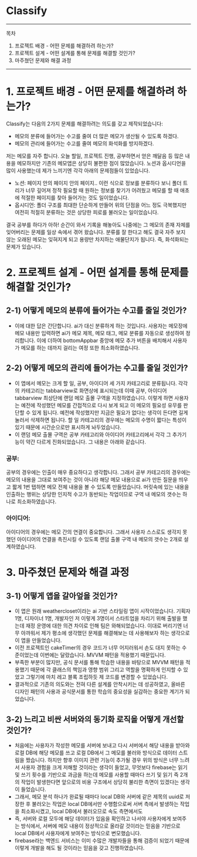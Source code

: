 # Classify
---
목차
1. 프로젝트 배경 - 어떤 문제를 해결하려 하는가?
2. 프로젝트 설계 - 어떤 설계를 통해 문제를 해결할 것인가?
3. 마주쳤던 문제와 해결 과정
---

# 1. 프로젝트 배경 - 어떤 문제를 해결하려 하는가?

Classify는 다음의 2가지 문제를 해결하려는 의도를 갖고 제작되었습니다:
- 메모의 분류에 들어가는 수고를 줄여 더 많은 메모가 생산될 수 있도록 하겠다.
- 메모의 관리에 들어가는 수고를 줄여 메모의 화석화를 방지하겠다.

저는 메모를 자주 합니다. 오늘 할일, 프로젝트 진행, 공부하면서 얻은 깨달음 등 많은 내용을 메모하지만 기존의 메모앱은 상당히 불편한 점이 많았습니다. 노션과 옵시디언을 많이 사용했는데 제가 느끼기엔 각각 아래의 문제점들이 있었습니다.
- 노션: 페이지 안의 페이지 안의 페이지.. 이런 식으로 정보를 분류하다 보니 폴더 트리가 너무 깊어져 정작 필요할 때 원하는 정보를 찾기가 어려웠고 메모를 할 때 애초에 적절한 페이지를 찾아 들어가는 것도 일이었습니다.
- 옵시디언: 폴더 구조를 최대한 단순하게 만들어 위의 단점을 어느 정도 극복했지만 여전히 적절히 분류하는 것은 상당한 피로를 불러오는 일이었습니다.

결국 공부를 하다가 아하! 순간이 와서 기록을 해놓아도 나중에는 그 메모의 존재 자체를 잊어버리는 문제를 일상 속에서 겪어 왔습니다. 분류를 잘 한다고 해도 결국 자주 보지 않는 오래된 메모는 잊혀지게 되고 용량만 차지하는 애물단지가 됩니다. 즉, 화석화되는 문제가 있습니다.

# 2. 프로젝트 설계 - 어떤 설계를 통해 문제를 해결할 것인가?

## 2-1) 어떻게 메모의 분류에 들어가는 수고를 줄일 것인가?

- 이에 대한 답은 간단합니다. ai가 대신 분류하게 하는 것입니다. 사용자는 메모장에 메모 내용만 입력하면 ai가 메모 제목, 메모 태그, 메모 분류를 자동으로 생성하여 정리합니다. 이에 더하여 bottomAppbar 중앙에 메모 추가 버튼을 배치해서 사용자가 메모를 하는 데까지 걸리는 여정 또한 최소화하였습니다. 

## 2-2) 어떻게 메모의 관리에 들어가는 수고를 줄일 것인가?

- 이 앱에서 메모는 크게 할 일, 공부, 아이디어 세 가지 카테고리로 분류됩니다. 각각의 카테고리는 tabbarview로 화면상에 표시되는데 이때 공부, 아이디어 tabbarview 최상단에 랜덤 메모 출몰 구역을 지정하였습니다. 이렇게 하면 사용자는 예전에 작성했던 메모를 간접적으로 다시 보게 되고 이 메모의 필요성 유무를 판단할 수 있게 됩니다. 예전에 작성했지만 지금은 필요가 없다는 생각이 든다면 길게 눌러서 삭제하면 됩니다. 할 일 카테고리의 경우에는 메모의 수명이 짧다는 특성이 있기 때문에 시간순으로만 표시하게 놔두었습니다.
- 이 랜덤 메모 출몰 구역은 공부 카테고리와 아이디어 카테고리에서 각각 그 추가기능이 약간 다르게 진화되었습니다. 그 내용은 아래와 같습니다.

### 공부: 

공부의 경우에는 인출이 매우 중요하다고 생각합니다. 그래서 공부 카테고리의 경우에는 메모의 내용을 그대로 보여주는 것이 아니라 해당 메모 내용으로 ai가 만든 질문을 띄우고 짧게 1번 탭하면 메모 전체 내용을 볼 수 있도록 만들었습니다. 머릿속에 있는 내용을 인출하는 행위는 상당한 인지적 수고가 동반되는 작업이므로 구역 내 메모의 갯수는 하나로 최소화하였습니다.  

### 아이디어: 

아이디어의 경우에는 메모 간의 연결이 중요합니다. 그래서 사용자 스스로도 생각지 못했던 아이디어의 연결을 촉진시킬 수 있도록 랜덤 출몰 구역 내 메모의 갯수는 2개로 설계하였습니다.

# 3. 마주쳤던 문제와 해결 과정

## 3-1) 어떻게 앱을 갈아엎을 것인가?

- 이 앱은 원래 weathercloset이라는 ai 기반 스타일링 앱이 시작이었습니다. 기획자 1명, 디자이너 1명, 개발자인 저 이렇게 3명이서 스타트업을 차리기 위해 출발을 했는데 재정 운영에 대한 의견 차이로 인해 팀은 와해되었습니다. 이대로 버리기엔 너무 아까워서 제가 평소에 생각했던 문제를 해결해보는 데 사용해보자 하는 생각으로 이 앱을 만들었습니다.
- 이전 프로젝트인 cakeTimer의 경우 코드가 너무 어지러워서 손도 대지 못하는 수준이었는데 이번에는 달랐습니다. MVVM 패턴을 적용했기 때문입니다.
- 부족한 부분이 많지만, 공식 문서를 통해 학습한 내용을 바탕으로 MVVM 패턴을 적용했기 때문에 각 클래스의 책임과 영향 범위 그리고 역할을 명확하게 인지할 수 있었고 그렇기에 마치 레고 블록 조립하듯 제 코드를 변경할 수 있었습니다.
- 결과적으로 기존의 의도와는 전혀 다른 설계를 안착시키는 데 성공하였고, 올바른 디자인 패턴의 사용과 공식문서를 통한 학습의 중요성을 실감하는 중요한 계기가 되었습니다. 

## 3-2) 느리고 비싼 서버와의 동기화 로직을 어떻게 개선할 것인가?

- 처음에는 사용자가 작성한 메모를 서버에 보내고 다시 서버에서 해당 내용을 받아와 로컬 DB에 해당 메모를 쓰고 로컬 DB에서 그 메모를 불러와 방식으로 데이터 스트림을 짰습니다. 하지만 향후 이미지 관련 기능이 추가될 경우 위의 방식은 너무 느려서 사용자 경험을 크게 저해할 것이라는 생각이 들었고, 무엇보다 firebase는 읽기 및 쓰기 횟수를 기반으로 과금을 하는데 메모를 사용할 때마다 쓰기 및 읽기 즉 2개의 작업이 발생한다면 앞으로의 비용 구조에서 상당히 불리한 측면이 있겠다는 생각이 들었습니다.
- 그래서, 메모 분석 하나가 완료될 때마다 local DB와 서버에 같은 제목의 uuid로 저장한 후 불러오는 작업은 local DB에서만 수행함으로써 서버 측에서 발생하는 작업을 최소화시켰고, local DB에서 불러오므로 속도 측면에서도 
- 즉, 서버와 로컬 모두에 해당 데이터가 있음을 확인하고 나서야 사용자에게 보여주는 방식에서, 서버에 메모 내용이 정상적으로 올라갈 것이라는 믿음을 기반으로 local DB에서 사용자에게 보여주는 방식으로 변모했습니다. 
- firebase라는 백엔드 서비스는 이미 수많은 개발자들을 통해 검증이 되었기 때문에 이렇게 개발을 해도 될 것이라는 믿음을 갖고 진행하였습니다.
